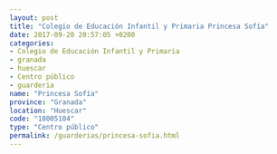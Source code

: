 ```yaml
---
layout: post
title: "Colegio de Educación Infantil y Primaria Princesa Sofía"
date: 2017-09-20 20:57:05 +0200
categories:
- Colegio de Educación Infantil y Primaria
- granada
- huescar
- Centro público
- guarderia
name: "Princesa Sofía"
province: "Granada"
location: "Huescar"
code: "18005104"
type: "Centro público"
permalink: /guarderias/princesa-sofia.html
---
```

